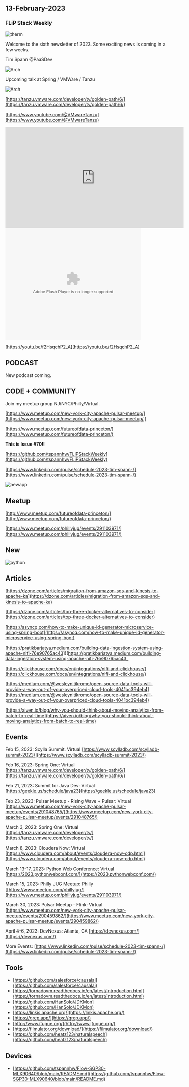 ## 13-February-2023

### FLiP Stack Weekly

![therm](https://i.imgur.com/MIzf4kP.gif)

Welcome to the sixth newsletter of 2023.   Some exciting news is coming in a few weeks.

Tim Spann @PaaSDev


![Arch](https://github.com/tspannhw/pulsar-thermal-pinot/raw/main/images/thermalpinot2.png)


Upcoming talk at Spring / VMWare / Tanzu

![Arch](https://tanzu.vmware.com/developer/tv/golden-path/6/images/6.png)

[https://tanzu.vmware.com/developer/tv/golden-path/6/](https://tanzu.vmware.com/developer/tv/golden-path/6/)

[https://www.youtube.com/@VMwareTanzu](https://www.youtube.com/@VMwareTanzu)




<iframe width="560" height="315" src="https://www.youtube.com/embed/f2HsqchP2_A" title="YouTube video player" frameborder="0" allow="accelerometer; autoplay; clipboard-write; encrypted-media; gyroscope; picture-in-picture" allowfullscreen></iframe>


<object width="425" height="350">
  <param name="movie" value="[https://youtu.be/f2HsqchP2_A](https://www.youtube.com/embed/f2HsqchP2_A)" />
  <param name="wmode" value="transparent" />
  <embed src="https://www.youtube.com/embed/f2HsqchP2_A"
         type="application/x-shockwave-flash"
         wmode="transparent" width="425" height="350" />
</object>

[https://youtu.be/f2HsqchP2_A](https://youtu.be/f2HsqchP2_A)


## PODCAST

New podcast coming.


## CODE + COMMUNITY


Join my meetup group NJ/NYC/Philly/Virtual. 

[https://www.meetup.com/new-york-city-apache-pulsar-meetup/](https://www.meetup.com/new-york-city-apache-pulsar-meetup/
)

[https://www.meetup.com/futureofdata-princeton/](https://www.meetup.com/futureofdata-princeton/)



**This is Issue #70!!**

[https://github.com/tspannhw/FLiPStackWeekly](https://github.com/tspannhw/FLiPStackWeekly)

[https://www.linkedin.com/pulse/schedule-2023-tim-spann-/](https://www.linkedin.com/pulse/schedule-2023-tim-spann-/)


![newapp](https://github.com/tspannhw/Flow-SGP30-MLX90640/raw/main/images/thermalimagepi.png)


## Meetup

[http://www.meetup.com/futureofdata-princeton/](http://www.meetup.com/futureofdata-princeton/)

[https://www.meetup.com/phillyjug/events/291103971/](https://www.meetup.com/phillyjug/events/291103971/)



## New


![python](https://media.licdn.com/dms/image/C4D22AQF70GjRCsHbmQ/feedshare-shrink_1280/0/1675768552875?e=1678924800&v=beta&t=5glbCgUxntYXWfMpoiy4utTz5VpoqsSKtJtf5OT19_M)



## Articles

[https://dzone.com/articles/migration-from-amazon-sqs-and-kinesis-to-apache-ka](https://dzone.com/articles/migration-from-amazon-sqs-and-kinesis-to-apache-ka)

[https://dzone.com/articles/top-three-docker-alternatives-to-consider](https://dzone.com/articles/top-three-docker-alternatives-to-consider)

[https://asyncq.com/how-to-make-unique-id-generator-microservice-using-spring-boot](https://asyncq.com/how-to-make-unique-id-generator-microservice-using-spring-boot)

[https://pratikbarjatya.medium.com/building-data-ingestion-system-using-apache-nifi-76e90765ac43])(https://pratikbarjatya.medium.com/building-data-ingestion-system-using-apache-nifi-76e90765ac43_

[https://clickhouse.com/docs/en/integrations/nifi-and-clickhouse/](https://clickhouse.com/docs/en/integrations/nifi-and-clickhouse/)

[https://medium.com/@wesleynitikromo/open-source-data-tools-will-provide-a-way-out-of-your-overpriced-cloud-tools-4041bc394eb4](https://medium.com/@wesleynitikromo/open-source-data-tools-will-provide-a-way-out-of-your-overpriced-cloud-tools-4041bc394eb4)

[https://aiven.io/blog/why-you-should-think-about-moving-analytics-from-batch-to-real-time](https://aiven.io/blog/why-you-should-think-about-moving-analytics-from-batch-to-real-time)


## Events

Feb 15, 2023:  Scylla Summit.  Virtual
[https://www.scylladb.com/scylladb-summit-2023/](https://www.scylladb.com/scylladb-summit-2023/)

Feb 16, 2023: Spring One:  Virtual
[https://tanzu.vmware.com/developer/tv/golden-path/6/](https://tanzu.vmware.com/developer/tv/golden-path/6/)

Feb 21, 2023: Summit for Java Dev: Virtual
[https://geekle.us/schedule/java23](https://geekle.us/schedule/java23)

Feb 23, 2023: Pulsar Meetup - Rising Wave + Pulsar: Virtual
[https://www.meetup.com/new-york-city-apache-pulsar-meetup/events/291048765/](https://www.meetup.com/new-york-city-apache-pulsar-meetup/events/291048765/)

March 3, 2023: Spring One: Virtual
[https://tanzu.vmware.com/developer/tv/](https://tanzu.vmware.com/developer/tv/)

March 8, 2023: Cloudera Now: Virtual
[https://www.cloudera.com/about/events/cloudera-now-cdp.html](https://www.cloudera.com/about/events/cloudera-now-cdp.html)

March 13-17, 2023: Python Web Conference: Virtual
[https://2023.pythonwebconf.com/](https://2023.pythonwebconf.com/)

March 15, 2023: Philly JUG Meetup: Philly
[[https://www.meetup.com/phillyjug/](https://www.meetup.com/phillyjug/events/291103971/)

March 30, 2023: Pulsar Meetup - Flink: Virtual
[https://www.meetup.com/new-york-city-apache-pulsar-meetup/events/290459862/](https://www.meetup.com/new-york-city-apache-pulsar-meetup/events/290459862/)

April 4-6, 2023: DevNexus: Atlanta, GA
[https://devnexus.com/](https://devnexus.com/)

More Events:
[https://www.linkedin.com/pulse/schedule-2023-tim-spann-/](https://www.linkedin.com/pulse/schedule-2023-tim-spann-/)


## Tools

* [https://github.com/salesforce/causalai](https://github.com/salesforce/causalai)
* [https://tornadovm.readthedocs.io/en/latest/introduction.html](https://tornadovm.readthedocs.io/en/latest/introduction.html)
* [https://github.com/HanSolo/JDKMon](https://github.com/HanSolo/JDKMon)
* [https://linkis.apache.org/](https://linkis.apache.org/)
* [https://grep.app/](https://grep.app/)
* [http://www.jfugue.org/](http://www.jfugue.org/)
* [https://filmulator.org/download/](https://filmulator.org/download/)
* [https://github.com/heatz123/naturalspeech](https://github.com/heatz123/naturalspeech)


## Devices

* [https://github.com/tspannhw/Flow-SGP30-MLX90640/blob/main/README.md](https://github.com/tspannhw/Flow-SGP30-MLX90640/blob/main/README.md)





